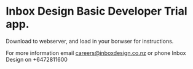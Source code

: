 # Inbox Design Basic Developer Trial app.
Download to webserver, and load in your borwser for instructions. 

For more information email careers@inboxdesign.co.nz or phone Inbox Design on +6472811600
